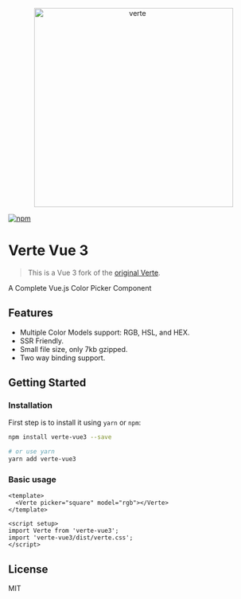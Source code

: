 <p align="center">
  <a href="https://github.com/aiming-pro/verte-vue3" target="_blank">
    <img width="400" alt="verte" src="https://aiming-pro.github.io/verte-vue3/verte.png">
  </a>
</p>

[![npm](https://img.shields.io/npm/v/verte-vue3.svg)](https://www.npmjs.com/package/verte-vue3)

# Verte Vue 3

> This is a Vue 3 fork of the [original Verte](https://github.com/baianat/verte).

A Complete Vue.js Color Picker Component

## Features

- Multiple Color Models support: RGB, HSL, and HEX.
- SSR Friendly.
- Small file size, only 7kb gzipped.
- Two way binding support.

## Getting Started

### Installation

First step is to install it using `yarn` or `npm`:

```bash
npm install verte-vue3 --save

# or use yarn
yarn add verte-vue3
```

### Basic usage

```vue
<template>
  <Verte picker="square" model="rgb"></Verte>
</template>

<script setup>
import Verte from 'verte-vue3';
import 'verte-vue3/dist/verte.css';
</script>
```

## License

MIT
